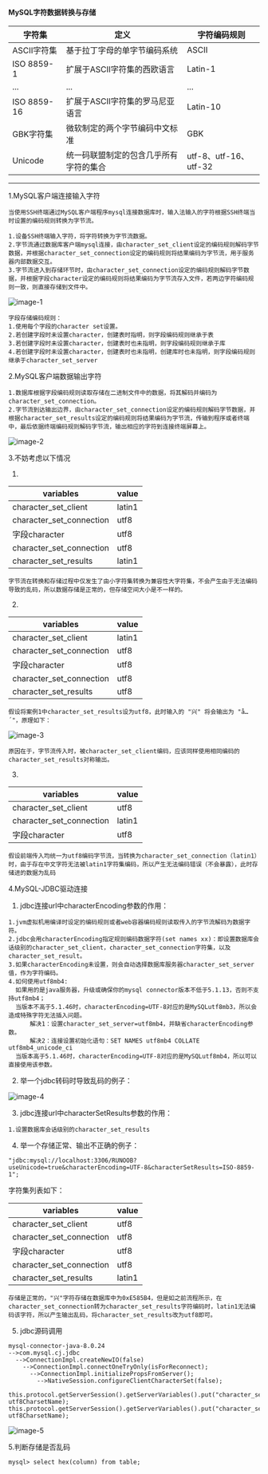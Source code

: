 #### MySQL字符数据转换与存储

| 字符集      | 定义                                   | 字符编码规则          |
| ----------- | -------------------------------------- | --------------------- |
| ASCII字符集 | 基于拉丁字母的单字节编码系统           | ASCII                 |
| ISO 8859-1  | 扩展于ASCII字符集的西欧语言            | Latin-1               |
| ...         | ...                                    | ...                   |
| ISO 8859-16 | 扩展于ASCII字符集的罗马尼亚语言        | Latin-10              |
| GBK字符集   | 微软制定的两个字节编码中文标准         | GBK                   |
| Unicode     | 统一码联盟制定的包含几乎所有字符的集合 | utf-8、utf-16、utf-32 |

---

1.MySQL客户端连接输入字符

```
当使用SSH终端通过MySQL客户端程序mysql连接数据库时，输入法输入的字符根据SSH终端当时设置的编码规则转换为字节流。
```

```
1.设备SSH终端输入字符，将字符转换为字节流数据。
2.字节流通过数据库客户端mysql连接，由character_set_client设定的编码规则解码字节数据，并根据character_set_connection设定的编码规则将结果编码为字节流，用于服务器内部数据交互。
3.字节流进入到存储环节时，由character_set_connection设定的编码规则解码字节数据，并根据字段character设定的编码规则将结果编码为字节流存入文件，若两边字符编码规则一致，则直接存储到文件中。
```

![image-1](https://github.com/xu221/keynotes/blob/pictures/MySQL/%E5%AE%A2%E6%88%B7%E7%AB%AF%E4%BA%A4%E4%BA%92%E6%95%B0%E6%8D%AE%E8%BE%93%E5%85%A5.png)




```
字段存储编码规则：
1.使用每个字段的character set设置。
2.若创建字段时未设置character，创建表时指明，则字段编码规则继承于表
3.若创建字段时未设置character，创建表时也未指明，则字段编码规则继承于库
4.若创建字段时未设置character，创建表时也未指明，创建库时也未指明，则字段编码规则继承于character_set_server
```



2.MySQL客户端数据输出字符

```
1.数据库根据字段编码规则读取存储在二进制文件中的数据，将其解码并编码为character_set_connection。
2.字节流到达输出边界，由character_set_connection设定的编码规则解码字节数据，并根据character_set_results设定的编码规则将结果编码为字节流，传输到程序或者终端中，最后依据终端编码规则解码字节流，输出相应的字符到连接终端屏幕上。
```

![image-2](https://github.com/xu221/keynotes/blob/pictures/MySQL/%E5%AE%A2%E6%88%B7%E7%AB%AF%E4%BA%A4%E4%BA%92%E6%95%B0%E6%8D%AE%E8%BE%93%E5%87%BA.png)

3.不妨考虑以下情况

1.

| variables                | value  |
| ------------------------ | ------ |
| character_set_client     | latin1 |
| character_set_connection | utf8   |
| 字段character            | utf8   |
| character_set_connection | utf8   |
| character_set_results    | latin1 |

```
字节流在转换和存储过程中仅发生了由小字符集转换为兼容性大字符集，不会产生由于无法编码导致的乱码，所以数据存储是正常的，但存储空间大小是不一样的。
```

2.

| variables                | value  |
| ------------------------ | ------ |
| character_set_client     | latin1 |
| character_set_connection | utf8   |
| 字段character            | utf8   |
| character_set_connection | utf8   |
| character_set_results    | utf8   |

```
假设将案例1中character_set_results设为utf8，此时输入的 "兴" 将会输出为 "å…´"，原理如下：
```

![image-3](https://github.com/xu221/keynotes/blob/pictures/MySQL/%E6%A1%88%E4%BE%8B.png)

```
原因在于，字节流传入时，被character_set_client编码，应该同样使用相同编码的character_set_results对称输出。
```

3.

| variables                | value  |
| ------------------------ | ------ |
| character_set_client     | utf8   |
| character_set_connection | latin1 |
| 字段character            | utf8   |

```
假设前端传入均统一为utf8编码字节流，当转换为character_set_connection（latin1）时，由于存在中文字符无法被latin1字符集编码，所以产生无法编码错误（不会暴露），此时存储进的数据为乱码
```

4.MySQL-JDBC驱动连接

1. jdbc连接url中characterEncoding参数的作用：

```
1.jvm虚拟机用编译时设定的编码规则或者web容器编码规则读取传入的字节流解码为数据字符。
2.jdbc会用characterEncoding指定规则编码数据字符(set names xx)：即设置数据库会话级别的character_set_client，character_set_connection字符集，以及character_set_result。
3.如果characterEncoding未设置，则会自动选择数据库服务器character_set_server值，作为字符编码。
4.如何使用utf8mb4:
  如果用的是java服务器，升级或确保你的mysql connector版本不低于5.1.13，否则不支持utf8mb4；
  当版本不高于5.1.46时，characterEncoding=UTF-8对应的是MySQLutf8mb3，所以会造成特殊字符无法插入问题。
      解决1：设置character_set_server=utf8mb4，并缺省characterEncoding参数。
      解决2：连接设置初始化语句：SET NAMES utf8mb4 COLLATE utf8mb4_unicode_ci
  当版本高于5.1.46时，characterEncoding=UTF-8对应的是MySQLutf8mb4，所以可以直接使用该参数。
```

2. 举一个jdbc转码时导致乱码的例子：

![image-4](https://github.com/xu221/keynotes/blob/pictures/MySQL/jdbc%E6%95%B0%E6%8D%AE%E8%BE%93%E5%85%A5.png)



3. jdbc连接url中characterSetResults参数的作用：

```
1.设置数据库会话级别的character_set_results
```

4. 举一个存储正常、输出不正确的例子：

```
"jdbc:mysql://localhost:3306/RUNOOB?useUnicode=true&characterEncoding=UTF-8&characterSetResults=ISO-8859-1";
```

字符集列表如下：

| variables                | value  |
| ------------------------ | ------ |
| character_set_client     | utf8   |
| character_set_connection | utf8   |
| 字段character            | utf8   |
| character_set_connection | utf8   |
| character_set_results    | latin1 |

```
存储是正常的，"兴"字符存储在数据库中为0xE585B4，但是如之前流程所示，在character_set_connection转为character_set_results字符编码时，latin1无法编码该字符，所以产生输出乱码，将character_set_results改为utf8即可。
```

5. jdbc源码调用

```
mysql-connector-java-8.0.24
-->com.mysql.cj.jdbc
  -->ConnectionImpl.createNewIO(false)
    -->ConnectionImpl.connectOneTryOnly(isForReconnect);
      -->ConnectionImpl.initializePropsFromServer();
        -->NativeSession.configureClientCharacterSet(false);
               this.protocol.getServerSession().getServerVariables().put("character_set_client", utf8CharsetName);            this.protocol.getServerSession().getServerVariables().put("character_set_connection", utf8CharsetName);
```

![image-5](https://github.com/xu221/keynotes/blob/pictures/MySQL/jdbc%E8%B0%83%E7%94%A8.png)

5.判断存储是否乱码

```mysql
mysql> select hex(column) from table;
```











